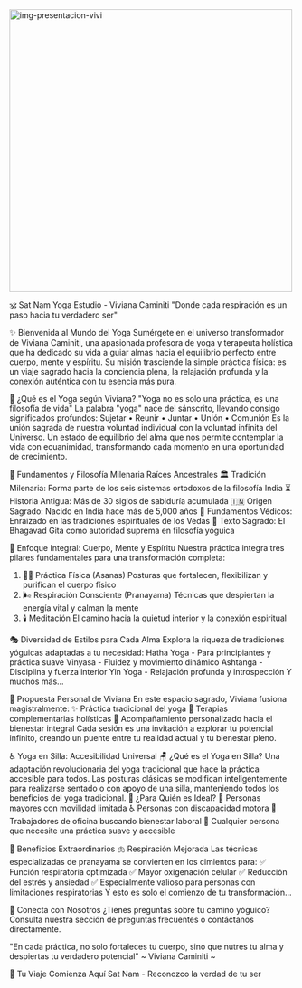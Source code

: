 <img width="500" height="500" alt="img-presentacion-vivi" src="https://github.com/user-attachments/assets/d73d1c9f-013f-4bcc-8518-a1dd8dfbe891" />


🕉️ Sat Nam Yoga Estudio - Viviana Caminiti
"Donde cada respiración es un paso hacia tu verdadero ser"

✨ Bienvenida al Mundo del Yoga
Sumérgete en el universo transformador de Viviana Caminiti, una apasionada profesora de yoga y terapeuta holística que ha dedicado su vida a guiar almas hacia el equilibrio perfecto entre cuerpo, mente y espíritu.
Su misión trasciende la simple práctica física: es un viaje sagrado hacia la conciencia plena, la relajación profunda y la conexión auténtica con tu esencia más pura.

🌸 ¿Qué es el Yoga según Viviana?
"Yoga no es solo una práctica, es una filosofía de vida"
La palabra "yoga" nace del sánscrito, llevando consigo significados profundos:
Sujetar • Reunir • Juntar • Unión • Comunión
Es la unión sagrada de nuestra voluntad individual con la voluntad infinita del Universo. Un estado de equilibrio del alma que nos permite contemplar la vida con ecuanimidad, transformando cada momento en una oportunidad de crecimiento.

📿 Fundamentos y Filosofía Milenaria
Raíces Ancestrales
🏛️ Tradición Milenaria: Forma parte de los seis sistemas ortodoxos de la filosofía India
⏳ Historia Antigua: Más de 30 siglos de sabiduría acumulada
🇮🇳 Origen Sagrado: Nacido en India hace más de 5,000 años
📜 Fundamentos Védicos: Enraizado en las tradiciones espirituales de los Vedas
📖 Texto Sagrado: El Bhagavad Gita como autoridad suprema en filosofía yóguica

🔮 Enfoque Integral: Cuerpo, Mente y Espíritu
Nuestra práctica integra tres pilares fundamentales para una transformación completa:
1. 🧘‍♀️ Práctica Física (Asanas)
Posturas que fortalecen, flexibilizan y purifican el cuerpo físico
2. 🌬️ Respiración Consciente (Pranayama)
Técnicas que despiertan la energía vital y calman la mente
3. 🕯️ Meditación
El camino hacia la quietud interior y la conexión espiritual

🎭 Diversidad de Estilos para Cada Alma
Explora la riqueza de tradiciones yóguicas adaptadas a tu necesidad:
Hatha Yoga - Para principiantes y práctica suave
Vinyasa - Fluidez y movimiento dinámico
Ashtanga - Disciplina y fuerza interior
Yin Yoga - Relajación profunda y introspección
Y muchos más...

💫 Propuesta Personal de Viviana
En este espacio sagrado, Viviana fusiona magistralmente:
✨ Práctica tradicional del yoga
🌿 Terapias complementarias holísticas
🦋 Acompañamiento personalizado hacia el bienestar integral
Cada sesión es una invitación a explorar tu potencial infinito, creando un puente entre tu realidad actual y tu bienestar pleno.

♿ Yoga en Silla: Accesibilidad Universal
🪑 ¿Qué es el Yoga en Silla?
Una adaptación revolucionaria del yoga tradicional que hace la práctica accesible para todos. Las posturas clásicas se modifican inteligentemente para realizarse sentado o con apoyo de una silla, manteniendo todos los beneficios del yoga tradicional.
🌈 ¿Para Quién es Ideal?
👴 Personas mayores con movilidad limitada
♿ Personas con discapacidad motora
💼 Trabajadores de oficina buscando bienestar laboral
🤗 Cualquier persona que necesite una práctica suave y accesible

🌟 Beneficios Extraordinarios
🫁 Respiración Mejorada
Las técnicas especializadas de pranayama se convierten en los cimientos para:
✅ Función respiratoria optimizada
✅ Mayor oxigenación celular
✅ Reducción del estrés y ansiedad
✅ Especialmente valioso para personas con limitaciones respiratorias
Y esto es solo el comienzo de tu transformación...

🙏 Conecta con Nosotros
¿Tienes preguntas sobre tu camino yóguico? Consulta nuestra sección de preguntas frecuentes o contáctanos directamente.

"En cada práctica, no solo fortaleces tu cuerpo, sino que nutres tu alma y despiertas tu verdadero potencial"
~ Viviana Caminiti ~

💝 Tu Viaje Comienza Aquí
Sat Nam - Reconozco la verdad de tu ser
